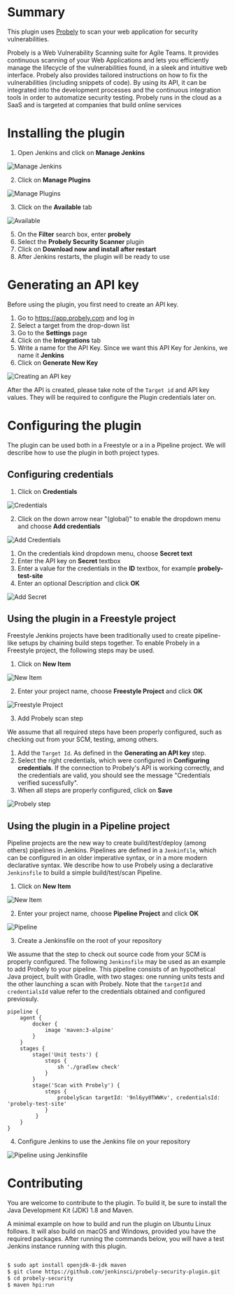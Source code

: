 # Summary
This plugin uses [Probely](https://probely.com) to scan your web application for 
security vulnerabilities.

Probely is a Web Vulnerability Scanning suite for Agile Teams. It provides 
continuous scanning of your Web Applications and lets you efficiently manage 
the lifecycle of the vulnerabilities found, in a sleek and intuitive web 
interface. Probely also provides tailored instructions on how to fix the 
vulnerabilities (including snippets of code). By using its API, it can be 
integrated into the development processes and the continuous integration tools 
in order to automatize security testing. Probely runs in the cloud as a SaaS 
and is targeted at companies that build online services

# Installing the plugin
1. Open Jenkins and click on **Manage Jenkins**

![Manage Jenkins](/images/install_plugin_1.png)

2. Click on **Manage Plugins**

![Manage Plugins](/images/install_plugin_2.png)

3. Click on the **Available** tab

![Available](/images/install_plugin_3.png)

5. On the **Filter** search box, enter **probely**
6. Select the **Probely Security Scanner** plugin
7. Click on **Download now and install after restart**
8. After Jenkins restarts, the plugin will be ready to use

# Generating an API key
Before using the plugin, you first need to create an API key.

1. Go to https://app.probely.com and log in
1. Select a target from the drop-down list
1. Go to the **Settings** page
1. Click on the **Integrations** tab
1. Write a name for the API Key. Since we want this API Key for Jenkins, we name it **Jenkins**
1. Click on **Generate New Key**

![Creating an API key](/images/new_api_key.png)

After the API is created, please take note of the `Target id` and API key values. They will be required to configure the Plugin credentials later on.

# Configuring the plugin

The plugin can be used both in a Freestyle or a in a Pipeline project. 
We will describe how to use the plugin in both project types.

## Configuring credentials

1. Click on **Credentials**

![Credentials](/images/credentials_0.png)

2. Click on the down arrow near "(global)" to enable the dropdown menu and choose 
**Add credentials**

![Add Credentials](/images/credentials_1.png)

1. On the credentials kind dropdown menu, choose **Secret text**
1. Enter the API key on **Secret** textbox
1. Enter a value for the credentials in the **ID** textbox, for example **probely-test-site**
1. Enter an optional Description and click **OK**

![Add Secret](/images/credentials_2.png)

## Using the plugin in a Freestyle project

Freestyle Jenkins projects have been traditionally used to create pipeline-like setups by chaining build steps together. To enable Probely in a Freestyle project, the following steps may be used.

1. Click on **New Item**

![New Item](/images/new_item.png)

2. Enter your project name, choose **Freestyle Project** and click **OK**

![Freestyle Project](/images/freestyle_0.png)

3. Add Probely scan step

We assume that all required steps have been properly configured, such as checking out from your SCM, testing, among others.

1. Add the `Target Id`. As defined in the **Generating an API key** step.
1. Select the right credentials, which were configured in **Configuring credentials**. If the connection to Probely's API is working correctly, and the credentials are valid, you should see the message "Credentials verified sucessfully".
1. When all steps are properly configured, click on **Save**

![Probely step](/images/freestyle_1.png)

## Using the plugin in a Pipeline project

Pipeline projects are the new way to create build/test/deploy (among others) pipelines in Jenkins. Pipelines are defined in a `Jenkinfile`, which can be configured in an older imperative syntax, or in a more modern declarative syntax. We describe how to use Probely using a declarative `Jenkinsfile` to build a simple build/test/scan Pipeline.

1. Click on **New Item**

![New Item](/images/new_item.png)

2. Enter your project name, choose **Pipeline Project** and click **OK**

![Pipeline](/images/pipeline_0.png)

3. Create a Jenkinsfile on the root of your repository

We assume that the step to check out source code from your SCM is properly configured.
The following `Jenkinsfile` may be used as an example to add Probely to your pipeline.
This pipeline consists of an hypothetical Java project, built with Gradle, with two stages: 
one running units tests and the other launching a scan with Probely. 
Note that the `targetId` and `credentialsId` value refer to the credentials obtained and configured previosuly.

```
pipeline {
    agent {
        docker {
            image 'maven:3-alpine' 
        }
    }
    stages {
        stage('Unit tests') { 
            steps {
                sh './gradlew check'
            }
        }
        stage('Scan with Probely') {
            steps {
                probelyScan targetId: '9nl6yy0TWWKv', credentialsId: 'probely-test-site'	
            }
         }
    }
}
```

4. Configure Jenkins to use the Jenkins file on your repository

![Pipeline using Jenkinsfile](/images/pipeline_1.png)


# Contributing

You are welcome to contribute to the plugin. To build it, be sure to install the Java Development Kit (JDK) 1.8 and Maven.

A minimal example on how to build and run the plugin on Ubuntu Linux follows. It will also build on macOS and Windows, provided you have the required packages. After running the commands below, you will have a test Jenkins instance running with this plugin.

```bash

$ sudo apt install openjdk-8-jdk maven
$ git clone https://github.com/jenkinsci/probely-security-plugin.git
$ cd probely-security
$ maven hpi:run
```
